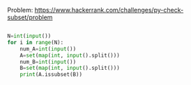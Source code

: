 Problem: https://www.hackerrank.com/challenges/py-check-subset/problem

```python

N=int(input())
for i in range(N):
    num_A=int(input())
    A=set(map(int, input().split()))
    num_B=int(input())
    B=set(map(int, input().split()))
    print(A.issubset(B))

    


```
